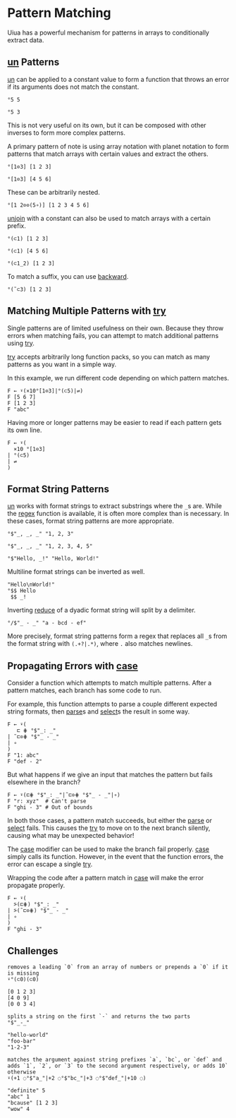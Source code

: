 # Pattern Matching

Uiua has a powerful mechanism for patterns in arrays to conditionally extract data.

## [un]() Patterns

[un]() can be applied to a constant value to form a function that throws an error if its arguments does not match the constant.

```uiua
°5 5
```
```uiua should fail
°5 3
```

This is not very useful on its own, but it can be composed with other inverses to form more complex patterns.

A primary pattern of note is using array notation with planet notation to form patterns that match arrays with certain values and extract the others.

```uiua
°[1⊙3] [1 2 3]
```
```uiua should fail
°[1⊙3] [4 5 6]
```

These can be arbitrarily nested.

```uiua
°[1 2⊙⊙(5∘)] [1 2 3 4 5 6]
```

[un]()[join]() with a constant can also be used to match arrays with a certain prefix.

```uiua
°(⊂1) [1 2 3]
```
```uiua should fail
°(⊂1) [4 5 6]
```
```uiua
°(⊂1_2) [1 2 3]
```

To match a suffix, you can use [backward]().

```uiua
°(˜⊂3) [1 2 3]
```

## Matching Multiple Patterns with [try]()

Single patterns are of limited usefulness on their own. Because they throw errors when matching fails, you can attempt to match additional patterns using [try]().

[try]() accepts arbitrarily long function packs, so you can match as many patterns as you want in a simple way.

In this example, we run different code depending on which pattern matches.

```uiua
F ← ⍣(×10°[1⊙3]|°(⊂5)|⇌)
F [5 6 7]
F [1 2 3]
F "abc"
```

Having more or longer patterns may be easier to read if each pattern gets its own line.

```uiua
F ← ⍣(
  ×10 °[1⊙3]
| °(⊂5)
| ⇌
)
```

## Format String Patterns

[un]() works with format strings to extract substrings where the `_`s are. While the [regex]() function is available, it is often more complex than is necessary. In these cases, format string patterns are more appropriate.

```uiua
°$"_, _, _" "1, 2, 3"
```
```uiua
°$"_, _, _" "1, 2, 3, 4, 5"
```
```uiua
°$"Hello, _!" "Hello, World!"
```

Multiline format strings can be inverted as well.

```uiua
"Hello\nWorld!"
°$$ Hello
 $$ _!
```

Inverting [reduce]() of a dyadic format string will split by a delimiter.

```uiua
°/$"_ - _" "a - bcd - ef"
```

More precisely, format string patterns form a regex that replaces all `_`s from the format string with `(.+?|.*)`, where `.` also matches newlines.

## Propagating Errors with [case]()

Consider a function which attempts to match multiple patterns. After a pattern matches, each branch has some code to run.

For example, this function attempts to parse a couple different expected string formats, then [parse]()s and [select]()s the result in some way.

```uiua
F ← ⍣(
   ⊏ ⋕ °$"_: _"
| ˜⊏⊙⋕ °$"_ - _"
| ∘
)
F "1: abc"
F "def - 2"
```

But what happens if we give an input that matches the pattern but fails elsewhere in the branch?

```uiua
F ← ⍣(⊏⋕ °$"_: _"|˜⊏⊙⋕ °$"_ - _"|∘)
F "r: xyz"  # Can't parse
F "ghi - 3" # Out of bounds
```

In both those cases, a pattern match succeeds, but either the [parse]() or [select]() fails. This causes the [try]() to move on to the next branch silently, causing what may be unexpected behavior!

The [case]() modifier can be used to make the branch fail properly. [case]() simply calls its function. However, in the event that the function errors, the error can escape a single [try]().

Wrapping the code after a pattern match in [case]() will make the error propagate properly.

```uiua should fail
F ← ⍣(
  ⍩(⊏⋕) °$"_: _"
| ⍩(˜⊏⊙⋕) °$"_ - _"
| ∘
)
F "ghi - 3"
```

## Challenges

```challenge
removes a leading `0` from an array of numbers or prepends a `0` if it is missing
⍣°(⊂0)(⊂0)

[0 1 2 3]
[4 0 9]
[0 0 3 4]
```

```challenge
splits a string on the first `-` and returns the two parts
°$"_-_"

"hello-world"
"foo-bar"
"1-2-3"
```

```challenge
matches the argument against string prefixes `a`, `bc`, or `def` and adds `1`, `2`, or `3` to the second argument respectively, or adds 10` otherwise
⍣(+1 ◌°$"a_"|+2 ◌°$"bc_"|+3 ◌°$"def_"|+10 ◌)

"definite" 5
"abc" 1
"bcause" [1 2 3]
"wow" 4
```